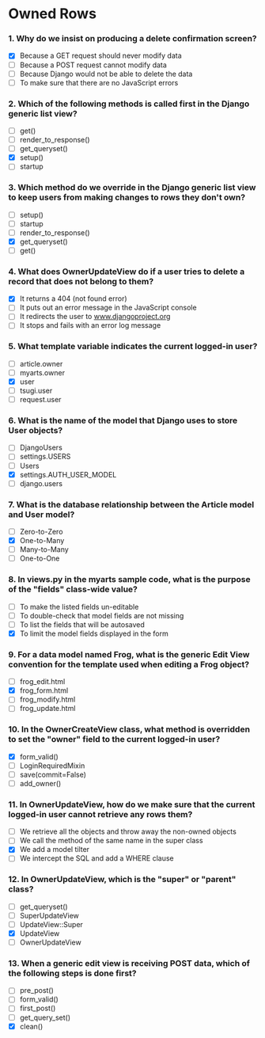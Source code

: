 # Owned Rows

### 1. Why do we insist on producing a delete confirmation screen?

- [x] Because a GET request should never modify data
- [ ] Because a POST request cannot modify data
- [ ] Because Django would not be able to delete the data
- [ ] To make sure that there are no JavaScript errors

### 2. Which of the following methods is called first in the Django generic list view?

- [ ] get()
- [ ] render_to_response()
- [ ] get_queryset()
- [x] setup()
- [ ] startup

### 3. Which method do we override in the Django generic list view to keep users from making changes to rows they don't own?

- [ ] setup()
- [ ] startup
- [ ] render_to_response()
- [x] get_queryset()
- [ ] get()

### 4. What does OwnerUpdateView do if a user tries to delete a record that does not belong to them?

- [x] It returns a 404 (not found error)
- [ ] It puts out an error message in the JavaScript console
- [ ] It redirects the user to www.djangoproject.org
- [ ] It stops and fails with an error log message

### 5. What template variable indicates the current logged-in user?

- [ ] article.owner
- [ ] myarts.owner
- [x] user
- [ ] tsugi.user
- [ ] request.user

### 6. What is the name of the model that Django uses to store User objects?

- [ ] DjangoUsers
- [ ] settings.USERS
- [ ] Users
- [x] settings.AUTH_USER_MODEL
- [ ] django.users

### 7. What is the database relationship between the Article model and User model?

- [ ] Zero-to-Zero
- [x] One-to-Many
- [ ] Many-to-Many
- [ ] One-to-One

### 8. In views.py in the myarts sample code, what is the purpose of the "fields" class-wide value?

- [ ] To make the listed fields un-editable
- [ ] To double-check that model fields are not missing
- [ ] To list the fields that will be autosaved
- [x] To limit the model fields displayed in the form

### 9. For a data model named Frog, what is the generic Edit View convention for the template used when editing a Frog object?

- [ ] frog_edit.html
- [x] frog_form.html
- [ ] frog_modify.html
- [ ] frog_update.html

### 10. In the OwnerCreateView class, what method is overridden to set the "owner" field to the current logged-in user?

- [x] form_valid()
- [ ] LoginRequiredMixin
- [ ] save(commit=False)
- [ ] add_owner()

### 11. In OwnerUpdateView, how do we make sure that the current logged-in user cannot retrieve any rows them?

- [ ] We retrieve all the objects and throw away the non-owned objects
- [ ] We call the method of the same name in the super class
- [x] We add a model tilter
- [ ] We intercept the SQL and add a WHERE clause

### 12. In OwnerUpdateView, which is the "super" or "parent" class?

- [ ] get_queryset()
- [ ] SuperUpdateView
- [ ] UpdateView::Super
- [x] UpdateView
- [ ] OwnerUpdateView

### 13. When a generic edit view is receiving POST data, which of the following steps is done first?

- [ ] pre_post()
- [ ] form_valid()
- [ ] first_post()
- [ ] get_query_set()
- [x] clean()
